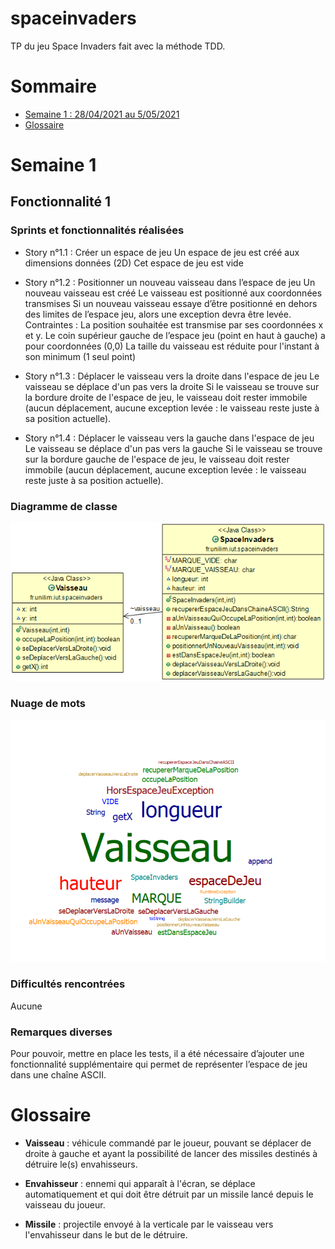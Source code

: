 # spaceinvaders

TP du jeu Space Invaders fait avec la méthode TDD.

# Sommaire

- [Semaine 1 : 28/04/2021 au 5/05/2021](#Semaine1)
- [Glossaire](#glossaire)

# Semaine 1 <a id="Semaine1"></a>

## Fonctionnalité 1

### Sprints et fonctionnalités réalisées

- Story n°1.1 : Créer un espace de jeu
  Un espace de jeu est créé aux dimensions données (2D) Cet espace de jeu est vide

- Story n°1.2 : Positionner un nouveau vaisseau dans l’espace de jeu
  Un nouveau vaisseau est créé Le vaisseau est positionné aux coordonnées transmises Si un nouveau vaisseau essaye d’être positionné en dehors des limites de l’espace jeu, alors une exception devra être levée. Contraintes : La position souhaitée est transmise par ses coordonnées x et y. Le coin supérieur gauche de l’espace jeu (point en haut à gauche) a pour coordonnées (0,0) La taille du vaisseau est réduite pour l'instant à son minimum (1 seul point)

- Story n°1.3 : Déplacer le vaisseau vers la droite dans l'espace de jeu
  Le vaisseau se déplace d'un pas vers la droite Si le vaisseau se trouve sur la bordure droite de l'espace de jeu, le vaisseau doit rester immobile (aucun déplacement, aucune exception levée : le vaisseau reste juste à sa position actuelle).

- Story n°1.4 : Déplacer le vaisseau vers la gauche dans l'espace de jeu
  Le vaisseau se déplace d'un pas vers la gauche Si le vaisseau se trouve sur la bordure gauche de l'espace de jeu, le vaisseau doit rester immobile (aucun déplacement, aucune exception levée : le vaisseau reste juste à sa position actuelle).

### Diagramme de classe

![S1_DiagrammeDeClasse](/spaceInvaders/images/S1_modelUcls.png)

### Nuage de mots

![S1_NuageDeMots](/spaceInvaders/images/S1_CodeWordCloud.png)

### Difficultés rencontrées

Aucune

### Remarques diverses

Pour pouvoir, mettre en place les tests, il a été nécessaire d’ajouter une fonctionnalité supplémentaire qui permet de représenter l’espace de jeu dans une chaîne ASCII.

# Glossaire <a   id="glossaire"></a>

- **Vaisseau** : véhicule commandé par le joueur, pouvant se déplacer de droite à gauche et ayant la possibilité de lancer des missiles destinés à détruire le(s) envahisseurs.

- **Envahisseur** : ennemi qui apparaît à l'écran, se déplace automatiquement et qui doit être détruit par un missile lancé depuis le vaisseau du joueur.

- **Missile** : projectile envoyé à la verticale par le vaisseau vers l'envahisseur dans le but de le détruire.
